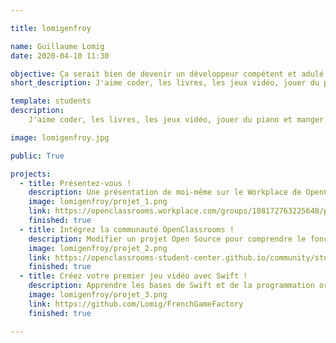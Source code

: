 ```yaml
---

title: lomigenfroy

name: Guillaume Lomig
date: 2020-04-10 11:30

objective: Ça serait bien de devenir un développeur compétent et adulé des foules, non ?
short_description: J'aime coder, les livres, les jeux vidéo, jouer du piano et manger.

template: students
description:
    J'aime coder, les livres, les jeux vidéo, jouer du piano et manger. Autant vous dire que le monde pourrait s'arrêter de tourner en raison d'une épidémie globale, je ne remarquerais pas la différence !

image: lomigenfroy.jpg

public: True

projects:
  - title: Présentez-vous !
    description: Une présentation de moi-même sur le Workplace de OpenClassrooms.
    image: lomigenfroy/projet_1.png
    link: https://openclassrooms.workplace.com/groups/108172763225648/permalink/526838931359027/
    finished: true
  - title: Intégrez la communauté OpenClassrooms !
    description: Modifier un projet Open Source pour comprendre le fonctionnement de Git, de Github et des pull requests.
    image: lomigenfroy/projet_2.png
    link: https://openclassrooms-student-center.github.io/community/students/
    finished: true
  - title: Créez votre premier jeu vidéo avec Swift !
    description: Apprendre les bases de Swift et de la programmation orientée objet.
    image: lomigenfroy/projet_3.png
    link: https://github.com/Lomig/FrenchGameFactory
    finished: true

---
```

